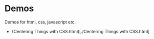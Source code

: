 # Demos
Demos for html, css, javascript etc. 
- (Centering Things with CSS.html)[./Centering Things with CSS.html]
